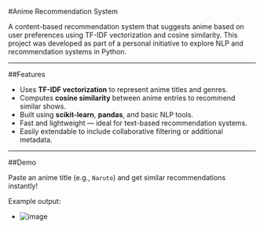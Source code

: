 #Anime Recommendation System

A content-based recommendation system that suggests anime based on user preferences using TF-IDF vectorization and cosine similarity. This project was developed as part of a personal initiative to explore NLP and recommendation systems in Python.

---

##Features

- Uses **TF-IDF vectorization** to represent anime titles and genres.
-  Computes **cosine similarity** between anime entries to recommend similar shows.
-  Built using **scikit-learn**, **pandas**, and basic NLP tools.
-  Fast and lightweight — ideal for text-based recommendation systems.
-  Easily extendable to include collaborative filtering or additional metadata.

---

##Demo

Paste an anime title (e.g., `Naruto`) and get similar recommendations instantly!

Example output:
- ![image](https://github.com/user-attachments/assets/1bd1afae-819b-4849-8636-0529bfbe5b71)
